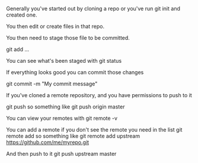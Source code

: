 Generally you've started out by cloning a repo or you've run git init and created one.

You then edit or create files in that repo.

You then need to stage those file to be committed.

git add <file1> <file2> ...

You can see what's been staged with git status

If everything looks good you can commit those changes

git commit -m "My commit message"

If you've cloned a remote repository, and you have permissions to push to it

git push <remote> <branch> so something like git push origin master

You can view your remotes with git remote -v

You can add a remote if you don't see the remote you need in the list git remote add <give it a name> <the URL to the repo> so something like git remote add upstream https://github.com/me/myrepo.git

And then push to it git push upstream master
